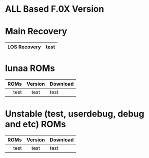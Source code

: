 # ALL Based F.0X Version
# Main Recovery
| LOS Recovery | test |
|----:|:----:|
# lunaa ROMs
| ROMs | Version | Download |
|----:|:----:|:----------|
| test | test | test | 

# Unstable (test, userdebug, debug and etc) ROMs
| ROMs | Version | Download |
|----:|:----:|:----------|
| test | test | test | 
